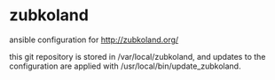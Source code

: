 # zubkoland
ansible configuration for http://zubkoland.org/

this git repository is stored in /var/local/zubkoland, and updates to the
configuration are applied with /usr/local/bin/update_zubkoland.
